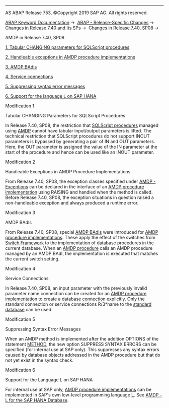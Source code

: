   

* * *

AS ABAP Release 753, ©Copyright 2019 SAP AG. All rights reserved.

[ABAP Keyword Documentation](javascript:call_link\('abenabap.htm'\)) →  [ABAP - Release-Specific Changes](javascript:call_link\('abennews.htm'\)) →  [Changes in Release 7.40 and Its SPs](javascript:call_link\('abennews-740.htm'\)) →  [Changes in Release 7.40, SP08](javascript:call_link\('abennews-740_sp08.htm'\)) → 

AMDP in Release 7.40, SP08

[1\. Tabular CHANGING parameters for SQLScript procedures](#!ABAP_MODIFICATION_1@1@)

[2\. Handleable exceptions in AMDP procedure implementations](#!ABAP_MODIFICATION_2@2@)

[3\. AMDP BAdIs](#!ABAP_MODIFICATION_3@3@)

[4\. Service connections](#!ABAP_MODIFICATION_4@4@)

[5\. Suppressing syntax error messages](#!ABAP_MODIFICATION_5@5@)

[6\. Support for the language L on SAP HANA](#!ABAP_MODIFICATION_6@6@)

Modification 1

Tabular CHANGING Parameters for SQLScript Procedures

In Release 7.40, SP08, the restriction that [SQLScript procedures](javascript:call_link\('abenamdp_hdb_sqlscript.htm'\)) managed using [AMDP](javascript:call_link\('abenamdp_glosry.htm'\) "Glossary Entry") cannot have tabular input/output parameters is lifted. The technical restriction that SQLScript procedures do not support INOUT parameters is bypassed by generating a pair of IN and OUT parameters. Here, the OUT parameter is assigned the value of the IN parameter at the start of the procedure and hence can be used like an INOUT parameter.

Modification 2

Handleable Exceptions in AMDP Procedure Implementations

From Release 7.40, SP08, the exception classes specified under [AMDP - Exceptions](javascript:call_link\('abenamdp_exceptions.htm'\)) can be declared in the interface of an [AMDP procedure implementation](javascript:call_link\('abenamdp_procedure_method_glosry.htm'\) "Glossary Entry") using RAISING and handled when the method is called. Before Release 7.40, SP08, the exception situations in question raised a non-handleable exception and always produced a runtime error.

Modification 3

AMDP BAdIs

From Release 7.40, SP08, special [AMDP BAdIs](javascript:call_link\('abenamdp_badi_glosry.htm'\) "Glossary Entry") were introduced for [AMDP procedure implementations](javascript:call_link\('abenamdp_procedure_method_glosry.htm'\) "Glossary Entry"). These apply the effect of the switches from [Switch Framework](javascript:call_link\('abenswitch_framework_glosry.htm'\) "Glossary Entry") to the implementation of database procedures in the current database. When an [AMDP procedure](javascript:call_link\('abenamdp_procedure_glosry.htm'\) "Glossary Entry") calls an AMDP procedure managed by an AMDP BAdI, the implementation is executed that matches the current switch setting.

Modification 4

Service Connections

In Release 7.40, SP08, an input parameter with the previously invalid parameter name connection can be created for an [AMDP procedure implementation](javascript:call_link\('abenamdp_procedure_method_glosry.htm'\) "Glossary Entry") to create a [database connection](javascript:call_link\('abendatabase_connection_glosry.htm'\) "Glossary Entry") explicitly. Only the standard connection or service connections R/3\*name to the [standard database](javascript:call_link\('abenstandard_db_glosry.htm'\) "Glossary Entry") can be used.

Modification 5

Suppressing Syntax Error Messages

When an AMDP method is implemented after the addition OPTIONS of the statement [METHOD](javascript:call_link\('abapmethod_by_db_proc.htm'\)), the new option SUPPRESS SYNTAX ERRORS can be specified (for internal use at SAP only). This suppresses any syntax errors caused by database objects addressed in the AMDP procedure but that do not yet exist in the syntax check.

Modification 6

Support for the Language L on SAP HANA

For internal use at SAP only, [AMDP procedure implementations](javascript:call_link\('abenamdp_procedure_method_glosry.htm'\) "Glossary Entry") can be implemented in SAP's own low-level programming language [L](javascript:call_link\('abenllang_glosry.htm'\) "Glossary Entry"). See [AMDP - L for the SAP HANA Database](javascript:call_link\('abenamdp_hdb_l_internal.htm'\)).